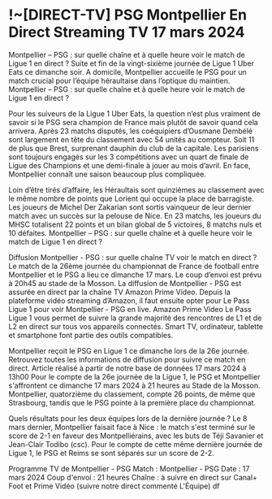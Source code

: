 <h1>!~[DIRECT-TV] PSG Montpellier En Direct Streaming TV 17 mars 2024</h1>
Montpellier – PSG : sur quelle chaîne et à quelle heure voir le match de Ligue 1 en direct ? Suite et fin de la vingt-sixième journée de Ligue 1 Uber Eats ce dimanche soir. A domicile, Montpellier accueille le PSG pour un match crucial pour l’équipe héraultaise dans l’optique du maintien. Montpellier – PSG : sur quelle chaîne et à quelle heure voir le match de Ligue 1 en direct ?

Pour les suiveurs de la Ligue 1 Uber Eats, la question n’est plus vraiment de savoir si le PSG sera champion de France mais plutôt de savoir quand cela arrivera. Après 23 matchs disputés, les coéquipiers d’Ousmane Dembélé sont largement en tête du classement avec 54 unités au compteur. Soit 11 de plus que Brest, surprenant dauphin du club de la capitale. Les parisiens sont toujours engagés sur les 3 compétitions avec un quart de finale de Ligue des Champions et une demi-finale à jouer au mois d’avril. En face, Montpellier connaît une saison beaucoup plus compliquée.

Loin d’être tirés d’affaire, les Héraultais sont quinzièmes au classement avec le même nombre de points que Lorient qui occupe la place de barragiste. Les joueurs de Michel Der Zakarian sont sortis vainqueur de leur dernier match avec un succès sur la pelouse de Nice. En 23 matchs, les joueurs du MHSC totalisent 22 points et un bilan global de 5 victoires, 8 matchs nuls et 10 défaites. Montpellier – PSG : sur quelle chaîne et à quelle heure voir le match de Ligue 1 en direct ?

Diffusion Montpellier - PSG : sur quelle chaîne TV voir le match en direct ? Le match de la 26ème journée du championnat de France de football entre Montpellier et le PSG a lieu ce dimanche 17 mars. Le coup d’envoi est prévu à 20h45 au stade de la Mosson. La diffusion de Montpellier - PSG est assurée en direct par la chaîne TV Amazon Prime Video. Depuis la plateforme vidéo streaming d’Amazon, il faut ensuite opter pour Le Pass Ligue 1 pour voir Montpellier - PSG en live. Amazon Prime Video Le Pass Ligue 1 vous permet de suivre la grande majorité des rencontres de L1 et de L2 en direct sur tous vos appareils connectés. Smart TV, ordinateur, tablette et smartphone font partie des outils compatibles.

Montpellier reçoit le PSG en Ligue 1 ce dimanche lors de la 26e journée. Retrouvez toutes les informations de diffusion pour suivre ce match en direct. Article réalisé à partir de notre base de données 17 mars 2024 à 13h00 Pour le compte de la 26e journée de la Ligue 1, le PSG et Montpellier s'affrontent ce dimanche 17 mars 2024 à 21 heures au Stade de la Mosson. Montpellier, quatorzième du classement, compte 26 points, de même que Strasbourg, tandis que le PSG pointe à la première place du championnat.

Quels résultats pour les deux équipes lors de la dernière journée ? Le 8 mars dernier, Montpellier faisait face à Nice : le match s'est terminé sur le score de 2-1 en faveur des Montpelliérains, avec les buts de Téji Savanier et Jean-Clair Todibo (csc). Pour le compte de cette même dernière journée de Ligue 1, le PSG et Reims se sont séparés sur un score de 2-2.

Programme TV de Montpellier - PSG Match : Montpellier - PSG Date : 17 mars 2024 Coup d'envoi : 21 heures Chaîne : à suivre en direct sur Canal+ Foot et Prime Vidéo (suivre notre direct commenté L'Équipe) df
